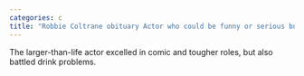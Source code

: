 ```yaml
---
categories: c
title: "Robbie Coltrane obituary Actor who could be funny or serious but always compelling"
---
```

The larger-than-life actor excelled in comic and tougher roles, but also battled drink problems.